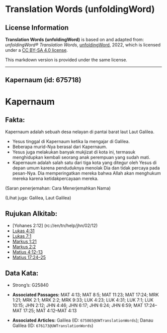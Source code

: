 # Translation Words (unfoldingWord)

## License Information

**Translation Words (unfoldingWord)** is based on and adapted from: _unfoldingWord® Translation Words_, [unfoldingWord](https://unfoldingword.org/utw), 2022, which is licensed under a [CC BY-SA 4.0 license](https://creativecommons.org/licenses/by-sa/4.0/legalcode.en).

This markdown version is provided under the same license.



--------------------------------

## Kapernaum (id: 675718)

Kapernaum
=========

Fakta:
------

Kapernaum adalah sebuah desa nelayan di pantai barat laut Laut Galilea.

* Yesus tinggal di Kapernaum ketika Ia mengajar di Galilea.
* Beberapa murid\-Nya berasal dari Kapernaum.
* Yesus juga melakukan banyak mukjizat di kota ini, termasuk menghidupkan kembali seorang anak perempuan yang sudah mati.
* Kapernaum adalah salah satu dari tiga kota yang ditegur oleh Yesus di depan umum karena penduduknya menolak Dia dan tidak percaya pada pesan\-Nya. Dia memperingatkan mereka bahwa Allah akan menghukum mereka karena ketidakpercayaan mereka.

(Saran penerjemahan: Cara Menerjemahkan Nama)

(Lihat juga: Galilea, Laut Galilea)

Rujukan Alkitab:
----------------

* \[Yohanes 2:12] (rc://en/tn/help/jhn/02/12\)
* [Lukas 4:31](https://ref.ly/Luke4:31)
* [Lukas 7:1](https://ref.ly/Luke7:1)
* [Markus 1:21](https://ref.ly/Mark1:21)
* [Markus 2:2](https://ref.ly/Mark2:2)
* [Matius 4:12–13](https://ref.ly/Matt4:12-Matt4:13)
* [Matius 17:24–25](https://ref.ly/Matt17:24-Matt17:25)

Data Kata:
----------

* Strong’s: G25840

* **Associated Passages:** MAT 4:13; MAT 8:5; MAT 11:23; MAT 17:24; MRK 1:21; MRK 2:1; MRK 2:2; MRK 9:33; LUK 4:23; LUK 4:31; LUK 7:1; LUK 10:15; JHN 2:12; JHN 4:46; JHN 6:17; JHN 6:24; JHN 6:59; MAT 17:24–MAT 17:25; MAT 4:12–MAT 4:13
* **Associated Articles:** Galilea (ID: `675865@UWTranslationWords`); Danau Galilea (ID: `676173@UWTranslationWords`)

